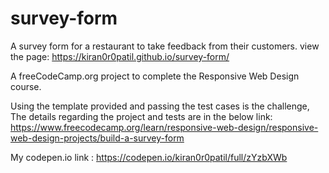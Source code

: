 # survey-form

A survey form for a restaurant to take feedback from their customers.
view the page: https://kiran0r0patil.github.io/survey-form/

A freeCodeCamp.org project to complete the Responsive Web Design course.

Using the template provided and passing the test cases is the challenge,
The details regarding the project and tests are in the below link:
https://www.freecodecamp.org/learn/responsive-web-design/responsive-web-design-projects/build-a-survey-form

My codepen.io link :
https://codepen.io/kiran0r0patil/full/zYzbXWb
